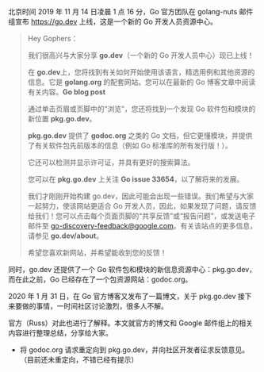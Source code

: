 

北京时间 2019 年 11 月 14 日凌晨 1 点 16 分，Go 官方团队在 golang-nuts 邮件组宣布 https://go.dev 上线，这是一个新的 Go 开发人员资源中心。



> Hey Gophers：
>
> 我们很高兴与大家分享 **go.dev**（一个新的 Go 开发人员中心）现已上线！
>
> 在 **go.dev**上，您将找到有关如何开始使用该语言，精选用例和其他资源的信息。它是 **golang.org** 的配套网站。您可以在最新的 Go 博客文章中阅读有关内容。**Go blog post**
>
> 通过单击页眉或页脚中的“浏览”，您还将找到一个发现 Go 软件包和模块的新位置 **pkg.go.dev**。
>
> **pkg.go.dev** 提供了 **godoc.org** 之类的 Go 文档，但它更懂模块，并提供了有关软件包先前版本的信息（例如 Go 标准库的所有发行版！）。
>
> 它还可以检测并显示许可证，并具有更好的搜索算法。
>
> 您可以在 **pkg.go.dev** 上关注 **Go issue 33654**，以了解将来的发展。
>
> 我们才刚刚开始构建 go.dev，因此可能会出现一些错误。我们希望与大家一起努力，使该网站更适合 Go 开发人员，因此，如果发现了问题，请反馈给我们！您可以点击每个页面页脚的“共享反馈”或“报告问题”，或发送电子邮件至 go-discovery-feedback@google.com。有关该站点的更多信息，请参见 **go.dev/about**。
>
> 希望您喜欢新网站，并希望能收到您的反馈！





同时，go.dev 还提供了一个 Go 软件包和模块的新信息资源中心：pkg.go.dev，而在此之前，Go 已经存在了一个包资源网站：godoc.org。

2020 年 1 月 31 日，在 Go 官方博客又发布了一篇博文，关于 pkg.go.dev 接下来要做的事情，一时间社区讨论激烈，很多人不解。

官方（Russ）对此也进行了解释。本文就官方的博文和 Google 邮件组上的相关内容进行整理总结，分享给大家。





- 将 godoc.org 请求重定向到 pkg.go.dev，并向社区开发者征求反馈意见。（目前还未重定向，不错已经有提示）

